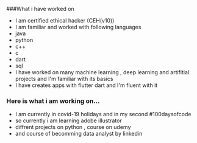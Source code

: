 ###What i have worked on

- I am certified ethical hacker (CEH(v10))
- I am familiar and worked with following languages
- java
- python
- c++
- c
- dart
- sql
- I have worked on many machine learning , deep learning and artifitial projects and I'm familiar with its basics
- I have creates apps with flutter dart and I'm fluent with it

### Here is what i am working on...
- I am currently in covid-19 holidays and in my second #100daysofcode
- so currently i am learning adobe illustrator 
- diffrent projects on python , course on udemy
- and course of becomming data analyst by linkedin

